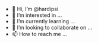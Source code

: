 - 👋 Hi, I’m @hardipsi
- 👀 I’m interested in ...
- 🌱 I’m currently learning ...
- 💞️ I’m looking to collaborate on ...
- 📫 How to reach me ...

<!---
hardipsi/hardipsi is a ✨ special ✨ repository because its `README.md` (this file) appears on your GitHub profile.
You can click the Preview link to take a look at your changes.
--->
